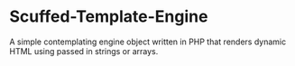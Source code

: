 # Scuffed-Template-Engine
A simple contemplating engine object written in PHP that renders dynamic HTML using passed in strings or arrays.
